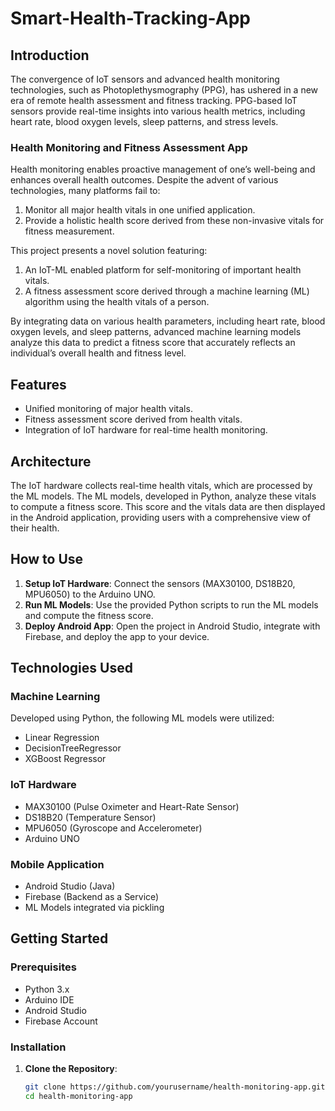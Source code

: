# Smart-Health-Tracking-App
## Introduction
The convergence of IoT sensors and advanced health monitoring technologies, such as Photoplethysmography (PPG), has ushered in a new era of remote health assessment and fitness tracking. PPG-based IoT sensors provide real-time insights into various health metrics, including heart rate, blood oxygen levels, sleep patterns, and stress levels. 

### Health Monitoring and Fitness Assessment App

Health monitoring enables proactive management of one’s well-being and enhances overall health outcomes. Despite the advent of various technologies, many platforms fail to:
1. Monitor all major health vitals in one unified application.
2. Provide a holistic health score derived from these non-invasive vitals for fitness measurement.

This project presents a novel solution featuring:
1. An IoT-ML enabled platform for self-monitoring of important health vitals.
2. A fitness assessment score derived through a machine learning (ML) algorithm using the health vitals of a person.

By integrating data on various health parameters, including heart rate, blood oxygen levels, and sleep patterns, advanced machine learning models analyze this data to predict a fitness score that accurately reflects an individual’s overall health and fitness level.

## Features
- Unified monitoring of major health vitals.
- Fitness assessment score derived from health vitals.
- Integration of IoT hardware for real-time health monitoring.

## Architecture
The IoT hardware collects real-time health vitals, which are processed by the ML models. The ML models, developed in Python, analyze these vitals to compute a fitness score. This score and the vitals data are then displayed in the Android application, providing users with a comprehensive view of their health.

## How to Use
1. **Setup IoT Hardware**: Connect the sensors (MAX30100, DS18B20, MPU6050) to the Arduino UNO.
2. **Run ML Models**: Use the provided Python scripts to run the ML models and compute the fitness score.
3. **Deploy Android App**: Open the project in Android Studio, integrate with Firebase, and deploy the app to your device.

## Technologies Used
### Machine Learning
Developed using Python, the following ML models were utilized:
- Linear Regression
- DecisionTreeRegressor
- XGBoost Regressor

### IoT Hardware
- MAX30100 (Pulse Oximeter and Heart-Rate Sensor)
- DS18B20 (Temperature Sensor)
- MPU6050 (Gyroscope and Accelerometer)
- Arduino UNO

### Mobile Application
- Android Studio (Java)
- Firebase (Backend as a Service)
- ML Models integrated via pickling

## Getting Started
### Prerequisites
- Python 3.x
- Arduino IDE
- Android Studio
- Firebase Account

### Installation
1. **Clone the Repository**:
   ```bash
   git clone https://github.com/yourusername/health-monitoring-app.git
   cd health-monitoring-app
